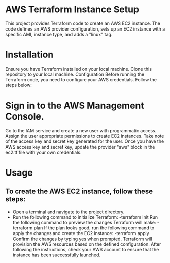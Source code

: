 # AWS Terraform Instance Setup
This project provides Terraform code to create an AWS EC2 instance. The code defines an AWS provider configuration, sets up an EC2 instance with a specific AMI, instance type, and adds a "linux" tag.

# Installation
Ensure you have Terraform installed on your local machine.
Clone this repository to your local machine.
Configuration
Before running the Terraform code, you need to configure your AWS credentials. Follow the steps below:

# Sign in to the AWS Management Console.
Go to the IAM service and create a new user with programmatic access.
Assign the user appropriate permissions to create EC2 instances.
Take note of the access key and secret key generated for the user.
Once you have the AWS access key and secret key, update the provider "aws" block in the ec2.tf file with your own credentials.

# Usage
## To create the AWS EC2 instance, follow these steps:

+ Open a terminal and navigate to the project directory.
+ Run the following command to initialize Terraform:
-terraform init
Run the following command to preview the changes Terraform will make:
-terraform plan
If the plan looks good, run the following command to apply the changes and create the EC2 instance:
-terraform apply
Confirm the changes by typing yes when prompted.
Terraform will provision the AWS resources based on the defined configuration.
After following the instructions, check your AWS account to ensure that the instance has been successfully launched.

